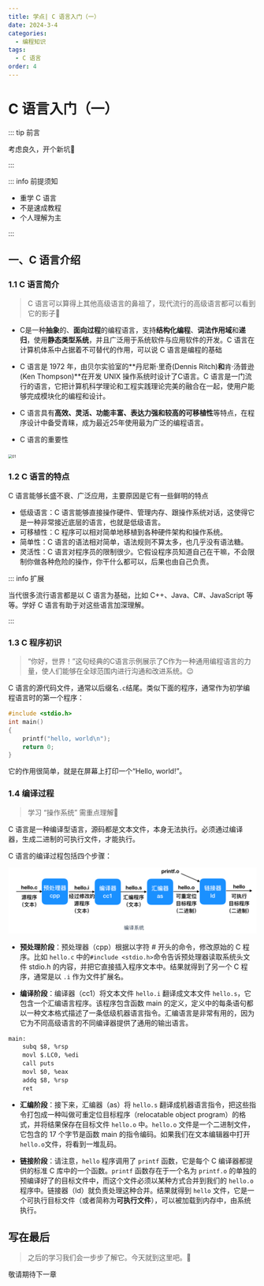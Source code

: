 ```yaml
---
title: 学点| C 语言入门（一）
date: 2024-3-4
categories: 
  - 编程知识
tags: 
  - C 语言
order: 4
---
```




# C 语言入门（一）

::: tip 前言

考虑良久，开个新坑🧐

:::



::: info 前提须知

- 重学 C 语言
- 不是速成教程
- 个人理解为主

:::

## 一、C 语言介绍

### 1.1 C 语言简介

> C 语言可以算得上其他高级语言的鼻祖了，现代流行的高级语言都可以看到它的影子🤔

- C是一种**抽象**的、**面向过程**的编程语言，支持**结构化编程**、**词法作用域**和**递归**，使用**静态类型系统**，并且广泛用于系统软件与应用软件的开发。C 语言在计算机体系中占据着不可替代的作用，可以说 C 语言是编程的基础



- C 语言是 1972 年，由贝尔实验室的**丹尼斯·里奇(Dennis Ritch)**和**肯·汤普逊(Ken Thompson)**在开发 UNIX 操作系统时设计了C语言。C 语言是一门流行的语言，它把计算机科学理论和工程实践理论完美的融合在一起，使用户能够完成模块化的编程和设计。



- C 语言具有**高效、灵活、功能丰富、表达力强和较高的可移植性**等特点，在程序设计中备受青睐，成为最近25年使用最为广泛的编程语言。



-  C 语言的重要性

<img src="https://s1.ax1x.com/2020/09/10/wG83gx.png" alt="01" border="0" style="zoom:50%;" >







### 1.2 C 语言的特点

C 语言能够长盛不衰、广泛应用，主要原因是它有一些鲜明的特点

- 低级语言：C 语言能够直接操作硬件、管理内存、跟操作系统对话，这使得它是一种非常接近底层的语言，也就是低级语言。
- 可移植性：C 程序可以相对简单地移植到各种硬件架构和操作系统。
- 简单性：C 语言的语法相对简单，语法规则不算太多，也几乎没有语法糖。
- 灵活性：C 语言对程序员的限制很少。它假设程序员知道自己在干嘛，不会限制你做各种危险的操作，你干什么都可以，后果也由自己负责。



::: info 扩展

当代很多流行语言都是以 C 语言为基础，比如 C++、Java、C#、JavaScript 等等。学好 C 语言有助于对这些语言加深理解。

:::



### 1.3 C 程序初识

> “你好，世界！”这句经典的C语言示例展示了C作为一种通用编程语言的力量，使人们能够在全球范围内进行沟通和改进系统。😉

C 语言的源代码文件，通常以后缀名`.c`结尾。类似下面的程序，通常作为初学编程语言时的第一个程序：

```c
#include <stdio.h>
int main()
{   
    printf("hello, world\n");
    return 0;
}
```

它的作用很简单，就是在屏幕上打印一个“Hello, world!”。



### 1.4 编译过程

> 学习 “操作系统” 需重点理解🤔

C 语言是一种编译型语言，源码都是文本文件，本身无法执行。必须通过编译器，生成二进制的可执行文件，才能执行。

C 语言的编译过程包括四个步骤：

![编译过程](../img/c.png)

- **预处理阶段**：预处理器（cpp）根据以字符 # 开头的命令，修改原始的 C 程序。比如 `hello.c` 中的`#include <stdio.h>`命令告诉预处理器读取系统头文件 stdio.h 的内容，并把它直接插入程序文本中。结果就得到了另一个 C 程序，通常是以 `.i` 作为文件扩展名。



- **编译阶段**：编译器（cc1）将文本文件 `hello.i` 翻译成文本文件 `hello.s`，它包含一个汇编语言程序。该程序包含函数 main 的定义，定义中的每条语句都以一种文本格式描述了一条低级机器语言指令。汇编语言是非常有用的，因为它为不同高级语言的不同编译器提供了通用的输出语言。

```txt
main:
    subq $8, %rsp
    movl $.LC0, %edi
    call puts
    movl $0, %eax
    addq $8, %rsp
    ret
```



- **汇编阶段**：接下来，汇编器（as）将 `hello.s` 翻译成机器语言指令，把这些指令打包成一种叫做可重定位目标程序（relocatable object program）的格式，并将结果保存在目标文件 `hello.o` 中。`hello.o` 文件是一个二进制文件，它包含的 17 个字节是函数 main 的指令编码。如果我们在文本编辑器中打开 `hello.o`文件，将看到一堆乱码。



- **链接阶段**：请注意，`hello` 程序调用了 `printf` 函数，它是每个 C 编译器都提供的标准 C 库中的一个函数。`printf` 函数存在于一个名为 `printf.o` 的单独的预编译好了的目标文件中，而这个文件必须以某种方式合并到我们的 `hello.o` 程序中。链接器（ld）就负责处理这种合并。结果就得到 `hello` 文件，它是一个可执行目标文件（或者简称为**可执行文件**），可以被加载到内存中，由系统执行。





## 写在最后

> 之后的学习我们会一步步了解它。今天就到这里吧。🤪

敬请期待下一章
